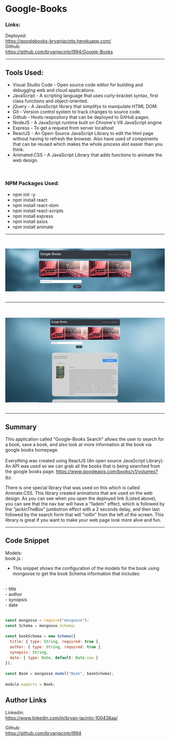 # Google-Books

### Links: 

Deployed: <br>
https://googlebooks-bryanjacinto.herokuapp.com/
<br>
Github: <br>
https://github.com/bryanjacinto1994/Google-Books

<hr>


## Tools Used:

* Visual Studio Code - Open source code editor for building and debugging web and cloud applications.
* JavaScript - A scripting language that uses curly-bracket syntax, first class functions and object-oriented.
* jQuery - A JavaScript library that simplifys to manipulate HTML DOM.
* Git - Version control system to track changes to source code.
* Github - Hosts respository that can be deployed to GitHub pages.
* NodeJS - A JavaScript runtime built on Chrome's V8 JavaScript engine
* Express - To get a request from server localhost
* ReactJS - An Open-Source JavaScript Library to edit the html page without having to refresh the browser. Also have used of components that can be reused which makes the whole process alot easier than you think.
* Animated.CSS - A JavaScript Library that adds functions to animate the web design.

<br>

### NPM Packages Used:

* npm init -y
* npm install react
* npm install react-dom
* npm install react-scripts 
* npm install express
* npm install axios
* npm install animate

<hr>


<br>
 
![Site](./screenshot1.png) <br> <br> <hr> <br> <br>
![Site](./screenshot2.png) <br> <br>

<hr>


## Summary

This application called "Google-Books Search" allows the user to search for a book, save a book, and also look at more information at the book via google books homepage.
<br>
<br>
Everything was created using ReactJS (An open source JavaScript Library). 
An API was used so we can grab all the books that is being searched from the google books page: https://www.googleapis.com/books/v1/volumes?q=.
<br>
<br>
There is one special library that was used on this which is called Animate.CSS. This library created animations that are used on the web design. As you can see when you open the deployed link (Listed above), you can see that the nav bar will have a "fadeIn" effect, which is followed by the "jackInTheBox" jumbotron effect with a 2 seconds delay, and then last followed by the search form that will "rollIn" from the left of the screen. This library is great if you want to make your web page look more alive and fun. 



<hr>





## Code Snippet
Models:<br>
book.js : <br>
* This snippet shows the configuration of the models for the book using mongoose to get the book Schema information that includes:

<br>
- title <br>
- author <br>
- synopsis <br>
- date
<br> 

```javascript

const mongoose = require("mongoose");
const Schema = mongoose.Schema;

const bookSchema = new Schema({
  title: { type: String, required: true },
  author: { type: String, required: true },
  synopsis: String,
  date: { type: Date, default: Date.now }
});

const Book = mongoose.model("Book", bookSchema);

module.exports = Book;

```




## Author Links
Linkedin:<br>
https://www.linkedin.com/in/bryan-jacinto-100438aa/

Github:<br>
https://github.com/bryanjacinto1994
